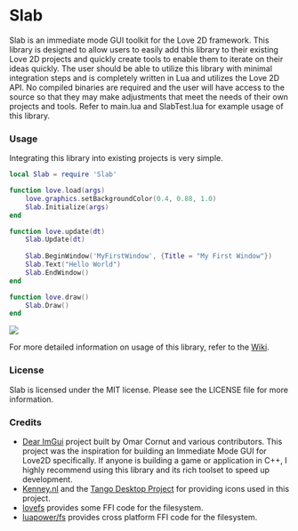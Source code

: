 # Slab

Slab is an immediate mode GUI toolkit for the Love 2D framework. This library is designed to
allow users to easily add this library to their existing Love 2D projects and quickly create
tools to enable them to iterate on their ideas quickly. The user should be able to utilize this
library with minimal integration steps and is completely written in Lua and utilizes
the Love 2D API. No compiled binaries are required and the user will have access to the source
so that they may make adjustments that meet the needs of their own projects and tools. Refer
to main.lua and SlabTest.lua for example usage of this library.

### Usage

Integrating this library into existing projects is very simple.

```lua
local Slab = require 'Slab'

function love.load(args)
	love.graphics.setBackgroundColor(0.4, 0.88, 1.0)
	Slab.Initialize(args)
end

function love.update(dt)
	Slab.Update(dt)
  
	Slab.BeginWindow('MyFirstWindow', {Title = "My First Window"})
	Slab.Text("Hello World")
	Slab.EndWindow()
end

function love.draw()
	Slab.Draw()
end
```
![](https://github.com/coding-jackalope/Slab/wiki/Images/Slab_HelloWorld.png)

For more detailed information on usage of this library, refer to the [Wiki](https://github.com/coding-jackalope/Slab/wiki).

### License

Slab is licensed under the MIT license. Please see the LICENSE file for more information.

### Credits
* [Dear ImGui](https://github.com/ocornut/imgui) project built by Omar Cornut and various contributors. This project was the inspiration for building an Immediate Mode GUI for Love2D specifically. If anyone is building a game or application in C++, I highly recommend using this library and its rich toolset to speed up development.
* [Kenney.nl](https://kenney.nl/) and the [Tango Desktop Project](https://opengameart.org/content/tango-desktop-icons) for providing icons used in this project.
* [lovefs](https://github.com/linux-man/lovefs) provides some FFI code for the filesystem.
* [luapower/fs](https://github.com/luapower/fs) provides cross platform FFI code for the filesystem.
